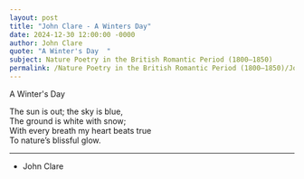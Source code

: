 ```yaml
---
layout: post
title: "John Clare - A Winters Day"
date: 2024-12-30 12:00:00 -0000
author: John Clare
quote: "A Winter's Day  "
subject: Nature Poetry in the British Romantic Period (1800–1850)
permalink: /Nature Poetry in the British Romantic Period (1800–1850)/John Clare/John Clare - A Winters Day
---
```


A Winter's Day  

The sun is out; the sky is blue,  
The ground is white with snow;  
With every breath my heart beats true  
To nature’s blissful glow.

---

- John Clare
